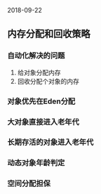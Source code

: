 2018-09-22

## 内存分配和回收策略

### 自动化解决的问题
1. 给对象分配内存
2. 回收分配个对象的内存

### 对象优先在Eden分配
### 大对象直接进入老年代
### 长期存活的对象进入老年代
### 动态对象年龄判定
### 空间分配担保